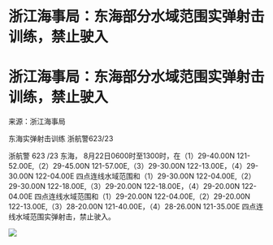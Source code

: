 # 浙江海事局：东海部分水域范围实弹射击训练，禁止驶入

# 浙江海事局：东海部分水域范围实弹射击训练，禁止驶入

来源：浙江海事局

东海实弹射击训练 浙航警623/23

浙航警 623 /23 东海， 8月22日0600时至1300时，在（1）29-40.00N 121-52.00E,（2）29-45.00N
121-57.00E,（3）29-30.00N 122-13.00E，（4）29-30.00N 122-04.00E
四点连线水域范围和（1）29-30.00N 122-04.00E,（2）29-30.00N 122-18.00E,（3）29-20.00N
122-18.00E，（4）29-20.00N 122-04.00E 四点连线水域范围和（1）29-20.00N
122-04.00E,（2）29-20.00N 122-13.00E,（3）28-20.00N 121-40.00E，（4）28-26.00N
121-35.00E 四点连线水域范围实弹射击，禁止驶入。

![](https://inews.gtimg.com/om_bt/OxlL5VNEqYv_LK8yiEBtesQJdIMVSnnHh4i2bgy-3S2iQAA/1000)


